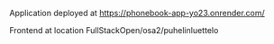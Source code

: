 Application deployed at https://phonebook-app-yo23.onrender.com/

Frontend at location FullStackOpen/osa2/puhelinluettelo